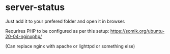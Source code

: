 # server-status
Just add it to your prefered folder and open it in browser. 



Requrires PHP to be configured as per this setup: https://somik.org/ubuntu-20-04-nginxphp/

(Can replace nginx with apache or lighttpd or something else)
